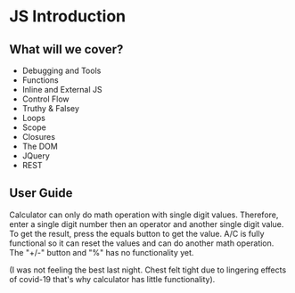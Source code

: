 # JS Introduction

## What will we cover?
- Debugging and Tools
- Functions
- Inline and External JS
- Control Flow
- Truthy & Falsey
- Loops
- Scope
- Closures
- The DOM
- JQuery
- REST


## User Guide
Calculator can only do math operation with single digit values. Therefore, enter a single digit number then an operator and another single digit value. To get the result, press the equals button to get the value. A/C is fully functional so it can reset the values and can do another math operation. The "+/-" button and "%" has no functionality yet.

(I was not feeling the best last night. Chest felt tight due to lingering effects of covid-19 that's why calculator has little functionality).
